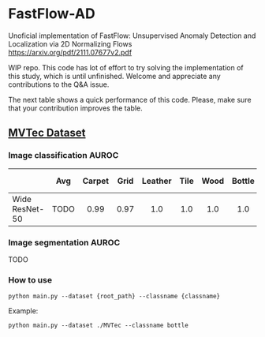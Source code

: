 # FastFlow-AD

Unoficial implementation of FastFlow: Unsupervised Anomaly Detection and Localization via 2D Normalizing Flows 
https://arxiv.org/pdf/2111.07677v2.pdf

WIP repo. This code has lot of effort to try solving the implementation of this study, which is until unfinished. 
Welcome and appreciate any contributions to the Q&A issue.

The next table shows a quick performance of this code. Please, make sure that your contribution improves the table.

## [MVTec Dataset](https://www.mvtec.com/company/research/datasets/mvtec-ad)


### Image classification AUROC

|                | Avg  | Carpet | Grid | Leather | Tile | Wood | Bottle | Cable | Capsule | Hazelnut | Metal Nut | Pill | Screw | Toothbrush | Transistor | Zipper |
| -------------- |:----:|:------:|:----:| :-----: |:----:|:----:|:------:|:-----:|:-------:|:--------:|:---------:|:----:|:-----:|:----------:|:----------:|:------:|
| Wide ResNet-50 | TODO |  0.99  | 0.97 |   1.0   | 1.0  | 1.0  |  1.0   | 0.95  |  0.80   |   0.99   |   0.97    | 0.95 | 0.99  |    0.86    |    0.88    |  1.0   |

### Image segmentation AUROC

TODO

### How to use


```python main.py --dataset {root_path} --classname {classname}```

Example:

```python main.py --dataset ./MVTec --classname bottle```
